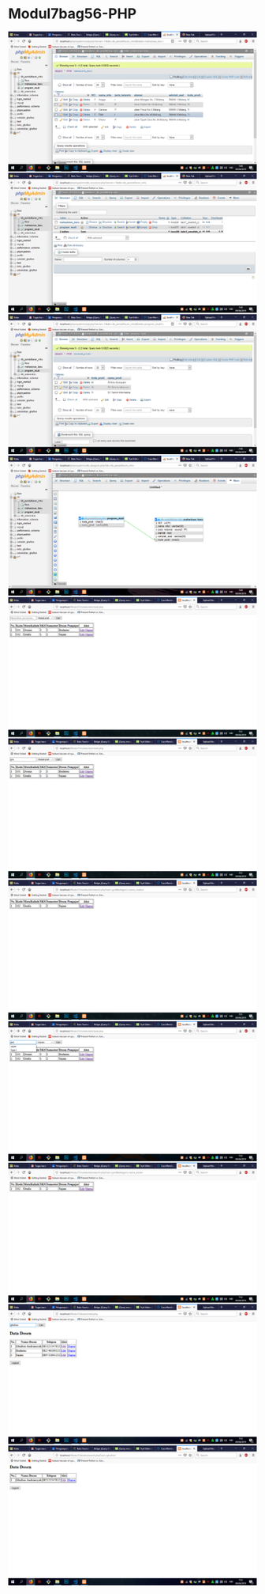 # Modul7bag56-PHP
![alt text](https://github.com/GhufronAndriansyah/Modul7bag56-PHP/blob/master/Screenshot%20(518).png)
![alt text](https://github.com/GhufronAndriansyah/Modul7bag56-PHP/blob/master/Screenshot%20(519).png)
![alt text](https://github.com/GhufronAndriansyah/Modul7bag56-PHP/blob/master/Screenshot%20(520).png)
![alt text](https://github.com/GhufronAndriansyah/Modul7bag56-PHP/blob/master/Screenshot%20(521).png)
![alt text](https://github.com/GhufronAndriansyah/Modul7bag56-PHP/blob/master/Screenshot%20(522).png)
![alt text](https://github.com/GhufronAndriansyah/Modul7bag56-PHP/blob/master/Screenshot%20(523).png)
![alt text](https://github.com/GhufronAndriansyah/Modul7bag56-PHP/blob/master/Screenshot%20(524).png)
![alt text](https://github.com/GhufronAndriansyah/Modul7bag56-PHP/blob/master/Screenshot%20(525).png)
![alt text](https://github.com/GhufronAndriansyah/Modul7bag56-PHP/blob/master/Screenshot%20(526).png)
![alt text](https://github.com/GhufronAndriansyah/Modul7bag56-PHP/blob/master/Screenshot%20(527).png)
![alt text](https://github.com/GhufronAndriansyah/Modul7bag56-PHP/blob/master/Screenshot%20(528).png)

